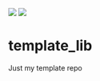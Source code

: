 ![](https://github.com/DeanoC/TEMPLATE_LIB/Build/badge.svg)
![](https://github.com/DeanoC/TEMPLATE_LIB/Test/badge.svg)


# template_lib
Just my template repo
